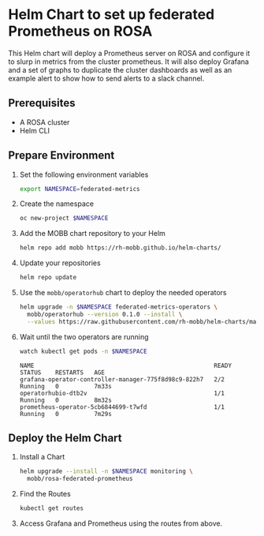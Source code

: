 # Helm Chart to set up federated Prometheus on ROSA

This Helm chart will deploy a Prometheus server on ROSA and configure it to slurp in metrics from the cluster prometheus. It will also deploy Grafana and a set of graphs to duplicate the cluster dashboards as well as an example alert to show how to send alerts to a slack channel.

## Prerequisites

* A ROSA cluster
* Helm CLI

## Prepare Environment

1. Set the following environment variables

    ```bash
    export NAMESPACE=federated-metrics
    ```

1. Create the namespace

    ```bash
    oc new-project $NAMESPACE
    ```

1. Add the MOBB chart repository to your Helm

    ```bash
    helm repo add mobb https://rh-mobb.github.io/helm-charts/
    ```

1. Update your repositories

    ```bash
    helm repo update
    ```

1. Use the `mobb/operatorhub` chart to deploy the needed operators

    ```bash
    helm upgrade -n $NAMESPACE federated-metrics-operators \
      mobb/operatorhub --version 0.1.0 --install \
      --values https://raw.githubusercontent.com/rh-mobb/helm-charts/main/charts/rosa-federated-prometheus/files/operatorhub.yaml
    ```

1. Wait until the two operators are running

    ```bash
    watch kubectl get pods -n $NAMESPACE
    ```

    ```
    NAME                                                   READY   STATUS    RESTARTS   AGE
    grafana-operator-controller-manager-775f8d98c9-822h7   2/2     Running   0          7m33s
    operatorhubio-dtb2v                                    1/1     Running   0          8m32s
    prometheus-operator-5cb6844699-t7wfd                   1/1     Running   0          7m29s
    ```

## Deploy the Helm Chart



1. Install a Chart

    ```bash
    helm upgrade --install -n $NAMESPACE monitoring \
      mobb/rosa-federated-prometheus
    ```

1. Find the Routes

    ```bash
    kubectl get routes
    ```

1. Access Grafana and Prometheus using the routes from above.
